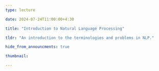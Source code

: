 ```yaml
---
type: lecture

date: 2024-07-24T11:00:00+4:30

title: "Introduction to Natural Language Processing"

tldr: "An introduction to the terminologies and problems in NLP."

hide_from_announcments: true

thumbnail:

---
```

